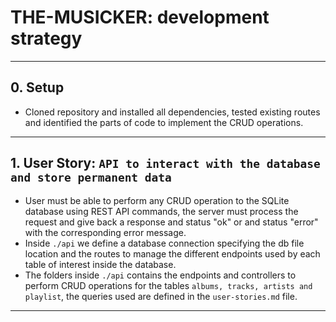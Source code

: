 # THE-MUSICKER: development strategy

---

## 0. Setup

- Cloned repository and installed all dependencies, tested existing routes and identified the parts of code to implement the CRUD operations.

---

## 1. User Story: `API to interact with the database and store permanent data`

- User must be able to perform any CRUD operation to the SQLite database using REST  API commands, the server must process the request and give back a response and status "ok" or and status "error" with the corresponding error message.
- Inside `./api` we define a database connection specifying the db file location and the routes to manage the different endpoints used by each table of interest inside the database.
- The folders inside `./api` contains the endpoints and controllers to perform CRUD operations for the tables `albums, tracks, artists and playlist`, the queries used are defined in the `user-stories.md` file.

---